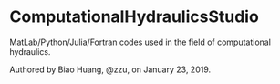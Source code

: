 # ComputationalHydraulicsStudio
MatLab/Python/Julia/Fortran codes used in the field of computational hydraulics.

Authored by Biao Huang, @zzu, on January 23, 2019.

